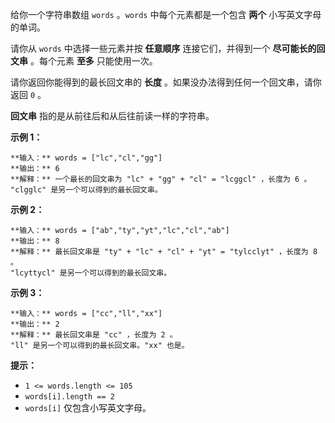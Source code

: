 给你一个字符串数组 `words` 。`words` 中每个元素都是一个包含 **两个**  小写英文字母的单词。

请你从 `words` 中选择一些元素并按 **任意顺序**  连接它们，并得到一个 **尽可能长的回文串**  。每个元素 **至多**  只能使用一次。

请你返回你能得到的最长回文串的 **长度**  。如果没办法得到任何一个回文串，请你返回 `0` 。

**回文串**  指的是从前往后和从后往前读一样的字符串。



**示例 1：**

    
    
    **输入：** words = ["lc","cl","gg"]
    **输出：** 6
    **解释：** 一个最长的回文串为 "lc" + "gg" + "cl" = "lcggcl" ，长度为 6 。
    "clgglc" 是另一个可以得到的最长回文串。
    

**示例 2：**

    
    
    **输入：** words = ["ab","ty","yt","lc","cl","ab"]
    **输出：** 8
    **解释：** 最长回文串是 "ty" + "lc" + "cl" + "yt" = "tylcclyt" ，长度为 8 。
    "lcyttycl" 是另一个可以得到的最长回文串。
    

**示例 3：**

    
    
    **输入：** words = ["cc","ll","xx"]
    **输出：** 2
    **解释：** 最长回文串是 "cc" ，长度为 2 。
    "ll" 是另一个可以得到的最长回文串。"xx" 也是。



**提示：**

  * `1 <= words.length <= 105`
  * `words[i].length == 2`
  * `words[i]` 仅包含小写英文字母。

